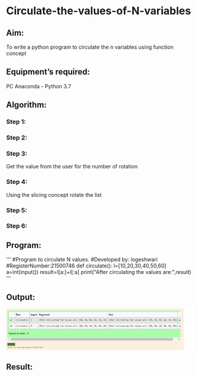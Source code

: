 # Circulate-the-values-of-N-variables
## Aim:
To write a python program to circulate the n variables using function concept
## Equipment’s required:
PC
Anaconda - Python 3.7
## Algorithm: 
### Step 1: 
### Step 2: 
### Step 3: 
Get the value from the user for the number of rotation
### Step 4: 
Using the slicing concept rotate the list

### Step 5: 
### Step 6: 
## Program:
'''
#Program to circulate N values.
#Developed by: logeshwari
#RegisterNumber:21500746
def circulate():
    l=[10,20,30,40,50,60]
    a=int(input())
    result=l[a:]+l[:a]
    print("After circulating the values are:",result)
    '''
## Output:
![output](./EX02OUTPUT.PNG)

## Result:
